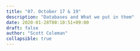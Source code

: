 ```yaml
---
title: "07. October 17 & 19"
description: "Databases and What we put in them"
date: 2020-01-28T00:10:51+09:00
draft: false
author: "Scott Coleman"
collapsible: true
---
```

